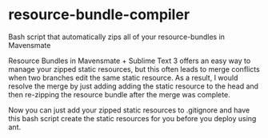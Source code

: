 resource-bundle-compiler
========================

Bash script that automatically zips all of your resource-bundles in Mavensmate

Resource Bundles in Mavensmate + Sublime Text 3 offers an easy way to manage your zipped static resources, but this often leads to merge conflicts when two branches edit the same static resource. As a result, I would resolve the merge by just adding adding the static resource to the head and then re-zipping the resource bundle after the merge was complete.

Now you can just add your zipped static resources to .gitignore and have this bash script create the static resources for you before you deploy using ant.

